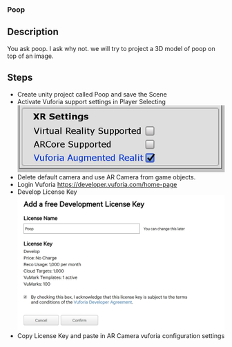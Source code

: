 ### Poop

## Description
You ask poop. I ask why not. we will try to project a 3D model of poop on top of an image.

## Steps

* Create unity project called Poop and save the Scene
* Activate Vuforia support settings in Player Selecting
![](images/VuforiaSettings.JPG)
* Delete default camera and use AR Camera from game objects.
* Login Vuforia https://developer.vuforia.com/home-page
* Develop License Key
![](images/developkey.JPG)
* Copy License Key and paste in AR Camera vuforia configuration settings 
